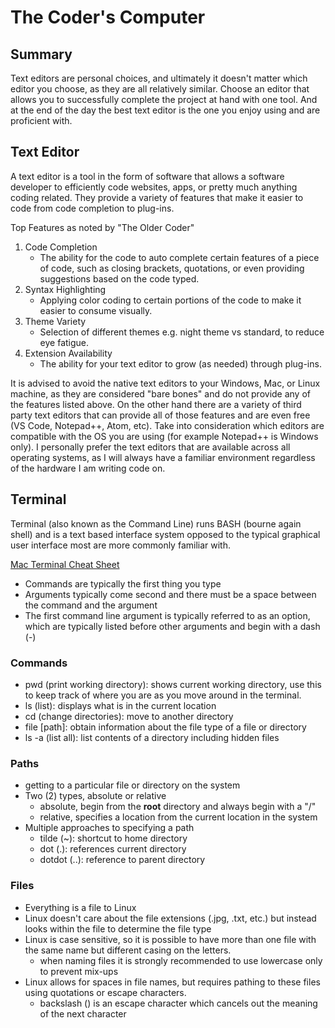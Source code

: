 # The Coder's Computer
## Summary
Text editors are personal choices, and ultimately it doesn't matter which editor you choose, as they are all relatively similar. Choose an editor that allows you to successfully complete the project at hand with one tool. And at the end of the day the best text editor is the one you enjoy using and are proficient with.

## Text Editor
A text editor is a tool in the form of software that allows a software developer to efficiently code websites, apps, or pretty much anything coding related. They provide a variety of features that make it easier to code from code completion to plug-ins.

Top Features as noted by "The Older Coder"
1. Code Completion
    - The ability for the code to auto complete certain features of a piece of code, such as closing brackets, quotations, or even providing suggestions based on the code typed.
3. Syntax Highlighting
    - Applying color coding to certain portions of the code to make it easier to consume visually.
5. Theme Variety
    - Selection of different themes e.g. night theme vs standard, to reduce eye fatigue.
7. Extension Availability
    - The ability for your text editor to grow (as needed) through plug-ins.

It is advised to avoid the native text editors to your Windows, Mac, or Linux machine, as they are considered "bare bones" and do not provide any of the features listed above. On the other hand there are a variety of third party text editors that can provide all of those features and are even free (VS Code, Notepad++, Atom, etc). Take into consideration which editors are compatible with the OS you are using (for example Notepad++ is Windows only). I personally prefer the text editors that are available across all operating systems, as I will always have a familiar environment regardless of the hardware I am writing code on.

## Terminal
Terminal (also known as the Command Line) runs BASH (bourne again shell) and is a text based interface system opposed to the typical graphical user interface most are more commonly familiar with.

[Mac Terminal Cheat Sheet](https://github.com/0nn0/terminal-mac-cheatsheet#english-version)

- Commands are typically the first thing you type
- Arguments typically come second and there must be a space between the command and the argument
- The first command line argument is typically referred to as an option, which are typically listed before other arguments and begin with a dash (-)

### Commands
- pwd (print working directory): shows current working directory, use this to keep track of where you are as you move around in the terminal.
- ls (list): displays what is in the current location
- cd (change directories): move to another directory
- file [path]: obtain information about the file type of a file or directory
- ls -a (list all): list contents of a directory including hidden files

### Paths
- getting to a particular file or directory on the system
- Two (2) types, absolute or relative
    - absolute, begin from the **root** directory and always begin with a "/"
    - relative, specifies a location from the current location in the system
- Multiple approaches to specifying a path
    - tilde (~): shortcut to home directory
    - dot (.): references current directory
    - dotdot (..): reference to parent directory 

### Files
- Everything is a file to Linux
- Linux doesn't care about the file extensions (.jpg, .txt, etc.) but instead looks within the file to determine the file type
- Linux is case sensitive, so it is possible to have more than one file with the same name but different casing on the letters.
    - when naming files it is strongly recommended to use lowercase only to prevent mix-ups
- Linux allows for spaces in file names, but requires pathing to these files using quotations or escape characters.
    - backslash (\) is an escape character which cancels out the meaning of the next character
